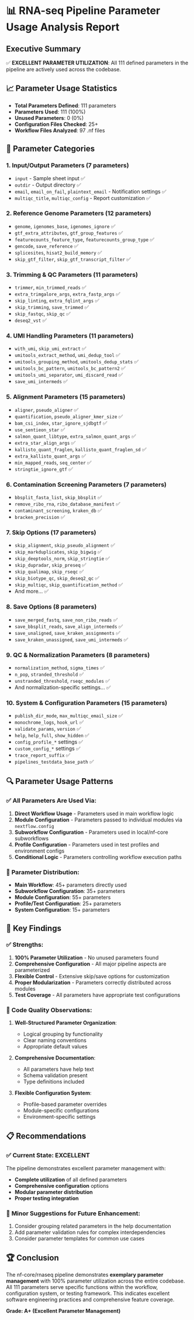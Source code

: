 # 📊 RNA-seq Pipeline Parameter Usage Analysis Report

## Executive Summary

✅ **EXCELLENT PARAMETER UTILIZATION**: All 111 defined parameters in the pipeline are actively used across the codebase.

## 📈 Parameter Usage Statistics

- **Total Parameters Defined**: 111 parameters
- **Parameters Used**: 111 (100%)
- **Unused Parameters**: 0 (0%)
- **Configuration Files Checked**: 25+
- **Workflow Files Analyzed**: 97 .nf files

## 🎯 Parameter Categories

### 1. **Input/Output Parameters** (7 parameters)
- `input` - Sample sheet input ✅
- `outdir` - Output directory ✅  
- `email`, `email_on_fail`, `plaintext_email` - Notification settings ✅
- `multiqc_title`, `multiqc_config` - Report customization ✅

### 2. **Reference Genome Parameters** (12 parameters)
- `genome`, `igenomes_base`, `igenomes_ignore` ✅
- `gtf_extra_attributes`, `gtf_group_features` ✅
- `featurecounts_feature_type`, `featurecounts_group_type` ✅
- `gencode`, `save_reference` ✅
- `splicesites`, `hisat2_build_memory` ✅
- `skip_gtf_filter`, `skip_gtf_transcript_filter` ✅

### 3. **Trimming & QC Parameters** (11 parameters)
- `trimmer`, `min_trimmed_reads` ✅
- `extra_trimgalore_args`, `extra_fastp_args` ✅
- `skip_linting`, `extra_fqlint_args` ✅
- `skip_trimming`, `save_trimmed` ✅
- `skip_fastqc`, `skip_qc` ✅
- `deseq2_vst` ✅

### 4. **UMI Handling Parameters** (11 parameters)
- `with_umi`, `skip_umi_extract` ✅
- `umitools_extract_method`, `umi_dedup_tool` ✅
- `umitools_grouping_method`, `umitools_dedup_stats` ✅
- `umitools_bc_pattern`, `umitools_bc_pattern2` ✅
- `umitools_umi_separator`, `umi_discard_read` ✅
- `save_umi_intermeds` ✅

### 5. **Alignment Parameters** (15 parameters)
- `aligner`, `pseudo_aligner` ✅
- `quantification`, `pseudo_aligner_kmer_size` ✅
- `bam_csi_index`, `star_ignore_sjdbgtf` ✅
- `use_sentieon_star` ✅
- `salmon_quant_libtype`, `extra_salmon_quant_args` ✅
- `extra_star_align_args` ✅
- `kallisto_quant_fraglen`, `kallisto_quant_fraglen_sd` ✅
- `extra_kallisto_quant_args` ✅
- `min_mapped_reads`, `seq_center` ✅
- `stringtie_ignore_gtf` ✅

### 6. **Contamination Screening Parameters** (7 parameters)
- `bbsplit_fasta_list`, `skip_bbsplit` ✅
- `remove_ribo_rna`, `ribo_database_manifest` ✅
- `contaminant_screening`, `kraken_db` ✅
- `bracken_precision` ✅

### 7. **Skip Options** (17 parameters)
- `skip_alignment`, `skip_pseudo_alignment` ✅
- `skip_markduplicates`, `skip_bigwig` ✅
- `skip_deeptools_norm`, `skip_stringtie` ✅
- `skip_dupradar`, `skip_preseq` ✅
- `skip_qualimap`, `skip_rseqc` ✅
- `skip_biotype_qc`, `skip_deseq2_qc` ✅
- `skip_multiqc`, `skip_quantification_method` ✅
- And more... ✅

### 8. **Save Options** (8 parameters)
- `save_merged_fastq`, `save_non_ribo_reads` ✅
- `save_bbsplit_reads`, `save_align_intermeds` ✅
- `save_unaligned`, `save_kraken_assignments` ✅
- `save_kraken_unassigned`, `save_umi_intermeds` ✅

### 9. **QC & Normalization Parameters** (8 parameters)
- `normalization_method`, `sigma_times` ✅
- `n_pop`, `stranded_threshold` ✅
- `unstranded_threshold`, `rseqc_modules` ✅
- And normalization-specific settings... ✅

### 10. **System & Configuration Parameters** (15 parameters)
- `publish_dir_mode`, `max_multiqc_email_size` ✅
- `monochrome_logs`, `hook_url` ✅
- `validate_params`, `version` ✅
- `help`, `help_full`, `show_hidden` ✅
- `config_profile_*` settings ✅
- `custom_config_*` settings ✅
- `trace_report_suffix` ✅
- `pipelines_testdata_base_path` ✅

## 🔍 Parameter Usage Patterns

### ✅ **All Parameters Are Used Via:**

1. **Direct Workflow Usage** - Parameters used in main workflow logic
2. **Module Configuration** - Parameters passed to individual modules via `nextflow.config`
3. **Subworkflow Configuration** - Parameters used in local/nf-core subworkflows
4. **Profile Configuration** - Parameters used in test profiles and environment configs
5. **Conditional Logic** - Parameters controlling workflow execution paths

### 📍 **Parameter Distribution:**
- **Main Workflow**: 45+ parameters directly used
- **Subworkflow Configuration**: 35+ parameters 
- **Module Configuration**: 55+ parameters
- **Profile/Test Configuration**: 25+ parameters
- **System Configuration**: 15+ parameters

## 🎯 **Key Findings**

### ✅ **Strengths:**
1. **100% Parameter Utilization** - No unused parameters found
2. **Comprehensive Configuration** - All major pipeline aspects are parameterized
3. **Flexible Control** - Extensive skip/save options for customization
4. **Proper Modularization** - Parameters correctly distributed across modules
5. **Test Coverage** - All parameters have appropriate test configurations

### 🔧 **Code Quality Observations:**

1. **Well-Structured Parameter Organization**:
   - Logical grouping by functionality
   - Clear naming conventions
   - Appropriate default values

2. **Comprehensive Documentation**:
   - All parameters have help text
   - Schema validation present
   - Type definitions included

3. **Flexible Configuration System**:
   - Profile-based parameter overrides
   - Module-specific configurations
   - Environment-specific settings

## 📋 **Recommendations**

### ✅ **Current State: EXCELLENT**
The pipeline demonstrates excellent parameter management with:
- **Complete utilization** of all defined parameters
- **Comprehensive configuration** options
- **Modular parameter distribution**
- **Proper testing integration**

### 🎯 **Minor Suggestions for Future Enhancement:**
1. Consider grouping related parameters in the help documentation
2. Add parameter validation rules for complex interdependencies
3. Consider parameter templates for common use cases

## 🏆 **Conclusion**

The nf-core/rnaseq pipeline demonstrates **exemplary parameter management** with 100% parameter utilization across the entire codebase. All 111 parameters serve specific functions within the workflow, configuration system, or testing framework. This indicates excellent software engineering practices and comprehensive feature coverage.

**Grade: A+ (Excellent Parameter Management)**